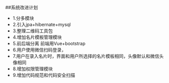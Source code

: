 ##系统改进计划

- 1.分多模块
- 2.引入jpa+hibernate+mysql
- 3.整理二维码工具包
- 4.增加名片模板管理模块
- 5.前后端分离 前端用Vue+bootstrap
- 6.用户使用微信扫码登录，
- 7.用户在录入名片时，界面和用户所选择的名片模板相同，头像默认和微信头像相同
- 8.增加权限管理模块
- 9.增加代码规范和代码安全扫描
